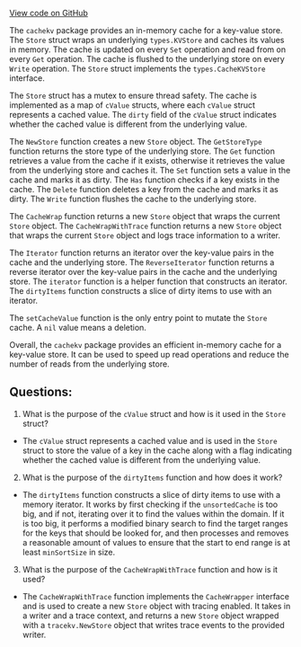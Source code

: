 [View code on GitHub](https://github.com/cosmos/cosmos-sdk/blob/main/store/cachekv/store.go)

The `cachekv` package provides an in-memory cache for a key-value store. The `Store` struct wraps an underlying `types.KVStore` and caches its values in memory. The cache is updated on every `Set` operation and read from on every `Get` operation. The cache is flushed to the underlying store on every `Write` operation. The `Store` struct implements the `types.CacheKVStore` interface.

The `Store` struct has a mutex to ensure thread safety. The cache is implemented as a map of `cValue` structs, where each `cValue` struct represents a cached value. The `dirty` field of the `cValue` struct indicates whether the cached value is different from the underlying value.

The `NewStore` function creates a new `Store` object. The `GetStoreType` function returns the store type of the underlying store. The `Get` function retrieves a value from the cache if it exists, otherwise it retrieves the value from the underlying store and caches it. The `Set` function sets a value in the cache and marks it as dirty. The `Has` function checks if a key exists in the cache. The `Delete` function deletes a key from the cache and marks it as dirty. The `Write` function flushes the cache to the underlying store.

The `CacheWrap` function returns a new `Store` object that wraps the current `Store` object. The `CacheWrapWithTrace` function returns a new `Store` object that wraps the current `Store` object and logs trace information to a writer.

The `Iterator` function returns an iterator over the key-value pairs in the cache and the underlying store. The `ReverseIterator` function returns a reverse iterator over the key-value pairs in the cache and the underlying store. The `iterator` function is a helper function that constructs an iterator. The `dirtyItems` function constructs a slice of dirty items to use with an iterator.

The `setCacheValue` function is the only entry point to mutate the `Store` cache. A `nil` value means a deletion.

Overall, the `cachekv` package provides an efficient in-memory cache for a key-value store. It can be used to speed up read operations and reduce the number of reads from the underlying store.
## Questions: 
 1. What is the purpose of the `cValue` struct and how is it used in the `Store` struct?
- The `cValue` struct represents a cached value and is used in the `Store` struct to store the value of a key in the cache along with a flag indicating whether the cached value is different from the underlying value.
2. What is the purpose of the `dirtyItems` function and how does it work?
- The `dirtyItems` function constructs a slice of dirty items to use with a memory iterator. It works by first checking if the `unsortedCache` is too big, and if not, iterating over it to find the values within the domain. If it is too big, it performs a modified binary search to find the target ranges for the keys that should be looked for, and then processes and removes a reasonable amount of values to ensure that the start to end range is at least `minSortSize` in size.
3. What is the purpose of the `CacheWrapWithTrace` function and how is it used?
- The `CacheWrapWithTrace` function implements the `CacheWrapper` interface and is used to create a new `Store` object with tracing enabled. It takes in a writer and a trace context, and returns a new `Store` object wrapped with a `tracekv.NewStore` object that writes trace events to the provided writer.
